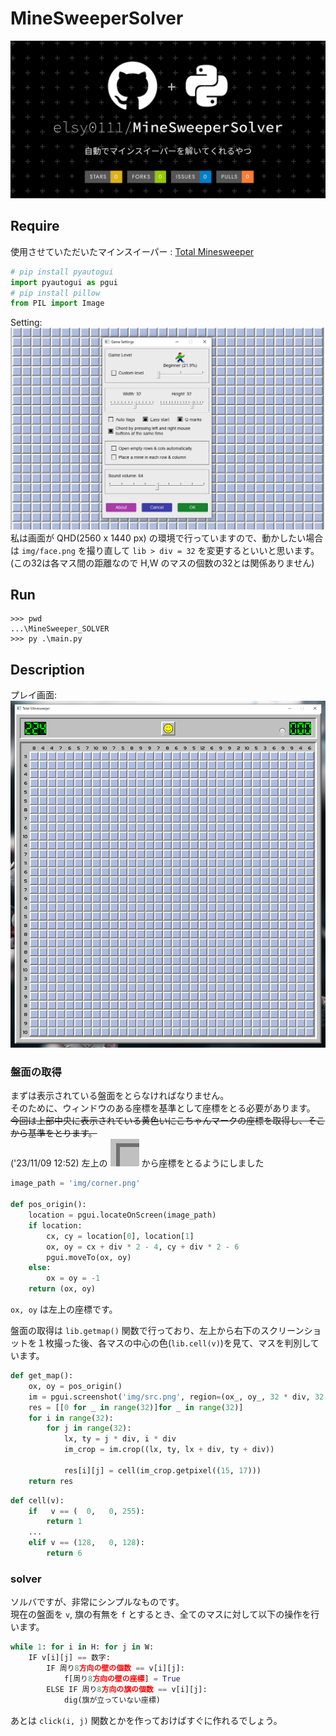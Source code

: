 # MineSweeperSolver  
![OGP](https://github.com/elsy0111/MineSweeperSolver/blob/master/img/number(Not_Using)/MineSweeperSolver.png)  

## Require
使用させていただいたマインスイーパー : [Total Minesweeper](https://www.microsoft.com/store/productId/9P9W03N34992?ocid=pdpshare "from MS Store")
```python
# pip install pyautogui
import pyautogui as pgui
# pip install pillow
from PIL import Image
```
Setting:  
![Setting](https://github.com/elsy0111/MineSweeperSolver/blob/master/img/number(Not_Using)/to_readme_setting.png)  
私は画面が QHD(2560 x 1440 px) の環境で行っていますので、動かしたい場合は `img/face.png` を撮り直して `lib > div = 32` を変更するといいと思います。(この32は各マス間の距離なので H,W のマスの個数の32とは関係ありません)

## Run
```shell
>>> pwd
...\MineSweeper_SOLVER
>>> py .\main.py
```

## Description
プレイ画面:  
![Screen](https://github.com/elsy0111/MineSweeperSolver/blob/master/img/number(Not_Using)/to_readme.png)

### 盤面の取得  
まずは表示されている盤面をとらなければなりません。  
そのために、ウィンドウのある座標を基準として座標をとる必要があります。  
~~今回は上部中央に表示されている黄色いにこちゃんマークの座標を取得し、そこから基準をとります。~~  
('23/11/09 12:52) 左上の ![lc](https://github.com/elsy0111/MineSweeperSolver/blob/master/img/corner.png) から座標をとるようにしました

```python
image_path = 'img/corner.png'

def pos_origin():
    location = pgui.locateOnScreen(image_path)
    if location:
        cx, cy = location[0], location[1]
        ox, oy = cx + div * 2 - 4, cy + div * 2 - 6 
        pgui.moveTo(ox, oy)
    else:
        ox = oy = -1
    return (ox, oy)
```
`ox, oy` は左上の座標です。

盤面の取得は `lib.getmap()` 関数で行っており、左上から右下のスクリーンショットを１枚撮った後、各マスの中心の色(`lib.cell(v)`)を見て、マスを判別しています。

```python
def get_map():
    ox, oy = pos_origin()
    im = pgui.screenshot('img/src.png', region=(ox_, oy_, 32 * div, 32 * div))
    res = [[0 for _ in range(32)]for _ in range(32)]
    for i in range(32):
        for j in range(32):
            lx, ty = j * div, i * div
            im_crop = im.crop((lx, ty, lx + div, ty + div))
            
            res[i][j] = cell(im_crop.getpixel((15, 17)))
    return res
```

```python
def cell(v):
    if   v == (  0,   0, 255):
        return 1
    ...
    elif v == (128,   0, 128):
        return 6
```

### solver  
ソルバですが、非常にシンプルなものです。  
現在の盤面を `v`, 旗の有無を `f` とするとき、全てのマスに対して以下の操作を行います。  
```python
while 1: for i in H: for j in W:
    IF v[i][j] == 数字:
        IF 周り8方向の壁の個数 == v[i][j]:
            f[周り8方向の壁の座標] = True
        ELSE IF 周り8方向の旗の個数 == v[i][j]:
            dig(旗が立っていない座標)
```
あとは `click(i, j)` 関数とかを作っておけばすぐに作れるでしょう。
